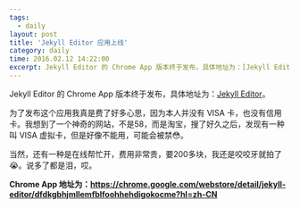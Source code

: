 ```yaml
---
tags:
  - daily
layout: post
title: 'Jekyll Editor 应用上线'
category: daily
time: 2016.02.12 14:22:00
excerpt: Jekyll Editor 的 Chrome App 版本终于发布，具体地址为：[Jekyll Editor](https://chrome.google.com/webstore/detail/jekyll-editor/dfdkgbhjmllemfblfoohhehdigokocme?hl=zh-CN)。
---
```

Jekyll Editor 的 Chrome App 版本终于发布，具体地址为：[Jekyll Editor](https://chrome.google.com/webstore/detail/jekyll-editor/dfdkgbhjmllemfblfoohhehdigokocme?hl=zh-CN)。

<!--more-->

为了发布这个应用我真是费了好多心思，因为本人并没有 VISA 卡，也没有信用卡。我想到了一个神奇的网站，不是58，而是淘宝，搜了好久之后，发现有一种叫 VISA 虚拟卡，但是好像不能用，可能会被禁:flushed:。

当然，还有一种是在线帮忙开，费用非常贵，要200多块，我还是咬咬牙就拍了:sob:。说多了都是泪，哎。

**Chrome App 地址为：https://chrome.google.com/webstore/detail/jekyll-editor/dfdkgbhjmllemfblfoohhehdigokocme?hl=zh-CN**